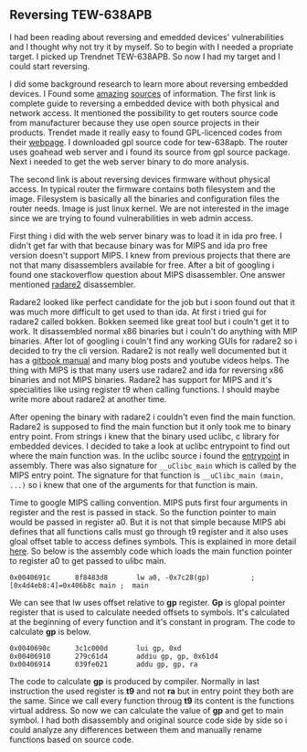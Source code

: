 ## Reversing TEW-638APB

I had been reading about reversing and emedded devices' vulnerabilities and I thought why not try it by myself. So to begin with I needed a propriate target. I picked up Trendnet TEW-638APB. So now I had my target and I could start reversing.


I did some background research to learn more about reversing embedded devices. I Found some [amazing][1] [sources][2] of information. The first link is complete guide to reversing a embedded device with both physical and network access. It mentioned the possibility to get routers source code from manufacturer because they use open source projects in their products. Trendet made it really easy to found GPL-licenced codes from their [webpage][3]. I downloaded gpl source code for tew-638apb. The router uses goahead web server and i found its source from gpl source package. Next i needed to get the web server binary to do more analysis.


The second link is about reversing devices firmware without physical access. In typical router the firmware contains both filesystem and the image. Filesystem is basically all the binaries and configuration files the router needs. Image is just linux kernel. We are not interested in the image since we are trying to found vulnerabilities in web admin access.


First thing i did with the web server binary was to load it in ida pro free. I didn't get far with that because binary was for MIPS and ida pro free version doesn't support MIPS. I knew from previous projects that there are not that many disassemblers available for free. After a bit of googling i found one stackoverflow question about MIPS disassembler. One answer mentioned [radare2][4] disassembler. 


Radare2 looked like perfect candidate for the job but i soon found out that it was much more difficult to get used to than ida. At first i tried gui for radare2 called bokken. Bokken seemed like great tool but i couln't get it to work. It disassembled normal x86 binaries but i couln't do anything with MIP binaries. After lot of googling i couln't find any working GUIs for radare2 so i decided to try the cli version. Radare2 is not really well documented but it has a [gitbook manual][5] and many blog posts and youtube videos helps. The thing with MIPS is that many users use radare2 and ida for reversing x86 binaries and not MIPS binaries. Radare2 has support for MIPS and it's specialities like using register t9 when calling functions. I should maybe write more about radare2 at another time.


After opening the binary with radare2 i couldn't even find the main function. Radare2 is supposed to find the main function but it only took me to binary entry point. From strings i knew that the binary used uclibc, c library for embedded devices. I decided to take a look at uclibc entrypoint to find out where the main function was. In the uclibc source i found the [entrypoint][6] in assembly. There was also signature for `__uClibc_main` which is called by the MIPS entry point. The signature for that function is `__uClibc_main (main, ...)` so i knew that one of the arguments for that function is main. 


Time to google MIPS calling convention. MIPS puts first four arguments in register and the rest is passed in stack. So the function pointer to main would be passed in register a0. But it is not that simple because MIPS abi defines that all functions calls must go through t9 register and it also uses gloal offset table to access defines symbols. This is explained in more detail [here][7]. So below is the assembly code which loads the main function pointer to register a0 to get passed to ulibc main.

```
0x0040691c      8f8483d8       lw a0, -0x7c28(gp)          ; [0x4d4eb8:4]=0x406b8c main ;  main
```

 We can see that lw uses offset relative to **gp** register. **Gp** is glopal pointer register that is used to calculate needed offsets to symbols. It's calculated at the beginning of every function and it's constant in program. The code to calculate **gp** is below.

```
0x0040690c      3c1c000d       lui gp, 0xd
0x00406910      279c61d4       addiu gp, gp, 0x61d4
0x00406914      039fe021       addu gp, gp, ra
```


The code to calculate **gp** is produced by compiler. Normally in last instruction the used register is **t9** and not **ra** but in entry point they both are the same. Since we call every function throug **t9** its content is the functions virtual address. So now we can calculate the value of **gp** and get to main symbol. I had both disassembly and original source code side by side so i could analyze any differences between them and manually rename functions based on source code.



[1]: http://jcjc-dev.com/2016/04/08/reversing-huawei-router-1-find-uart/
[2]: http://www.devttys0.com/2011/05/reverse-engineering-firmware-linksys-wag120n/
[3]: http://www.trendnet.com/support/gpl.asp
[4]: http://www.radare.org/r/
[5]: https://radare.gitbooks.io/radare2book/content/
[6]: https://git.uclibc.org/uClibc/tree/libc/sysdeps/linux/mips/crt1.S
[7]: https://www.cr0.org/paper/mips.elf.external.resolution.txt
[8]: http://reverseengineering.stackexchange.com/questions/4040/disassembling-mips-binaries




